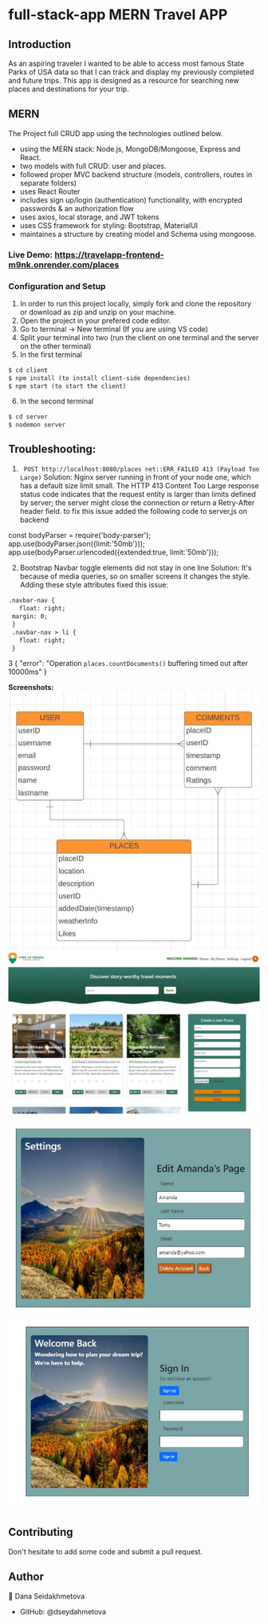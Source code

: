 # full-stack-app MERN Travel APP

## Introduction
As an aspiring traveler I wanted to be able to access most famous State Parks of USA  data so that I can track and display my previously completed and future trips. This app is designed as a resource for searching new places and destinations for your trip.


## MERN
The Project full CRUD app using the technologies outlined below.

- using the MERN stack: Node.js, MongoDB/Mongoose, Express and React.
- two models with full CRUD: user and places.
 - followed proper MVC backend structure (models, controllers, routes in separate folders)
 - uses React Router 
- includes sign up/login (authentication) functionality, with encrypted passwords & an authorization flow
- uses axios, local storage, and JWT tokens
- uses  CSS framework for styling:  Bootstrap, MaterialUI
- maintaines a structure by creating model and Schema using mongoose.

### Live Demo: https://travelapp-frontend-m9nk.onrender.com/places

### Configuration and Setup
1. In order to run this project locally, simply fork and clone the repository or download as zip and unzip on your machine.
2. Open the project in your prefered code editor.
3. Go to terminal -> New terminal (If you are using VS code)
4. Split your terminal into two (run the client on one terminal and the server on the other terminal)
5. In the first terminal
```
$ cd client
$ npm install (to install client-side dependencies)
$ npm start (to start the client)
```
6. In the second terminal
```
$ cd server
$ nodemon server
```

## Troubleshooting:
1.  ` POST http://localhost:8080/places net::ERR_FAILED 413 (Payload Too Large)`
Solution:  Nginx server running in front of your node one, which has a default size limit small. The HTTP 413 Content Too Large response status code indicates that the request entity is larger than limits defined by server; the server might close the connection or return a Retry-After header field. to fix this issue added the following code to server,js on backend


const bodyParser = require('body-parser');            
app.use(bodyParser.json({limit:'50mb'})); 
app.use(bodyParser.urlencoded({extended:true, limit:'50mb'})); 


2. Bootstrap Navbar toggle elements did not stay in one line
Solution: It's because of media queries, so on smaller screens it changes the style. Adding these style attributes fixed this issue:

 ```
 .navbar-nav {
    float: right;
  margin: 0;
  }
  .navbar-nav > li {
    float: right;
  }
```

3 {
  "error": "Operation `places.countDocuments()` buffering timed out after 10000ms"
}

**Screenshots:**
![ERD Diagram](./readmeImg/Capture.JPG)
<img src="/readmeImg/homePage.JPG" alt="My app"/>

![Screenshot](./readmeImg/Settings.JPG)
![Screenshot](./readmeImg/login.JPG)



## Contributing
Don't hesitate to add some code and submit a pull request.

## Author
👤 Dana Seidakhmetova

* GitHub: @dseydahmetova